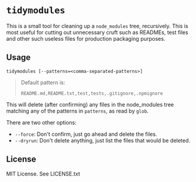# `tidymodules`

This is a small tool for cleaning up a `node_modules` tree, recursively. This is
most useful for cutting out unnecessary cruft such as READMEs, test files and
other such useless files for production packaging purposes.

## Usage

```
tidymodules [--patterns=<comma-separated-patterns>]
```

> Default pattern is:
> ```
> README.md,README.txt,test,tests,.gitignore,.npmignore
> ```

This will delete (after confirming) any files in the node_modules tree matching
any of the patterns in `patterns`, as read by `glob`.

There are two other options:

* `--force`: Don't confirm, just go ahead and delete the files.
* `--dryrun`: Don't delete anything, just list the files that would be deleted.

## License

MIT License. See LICENSE.txt
